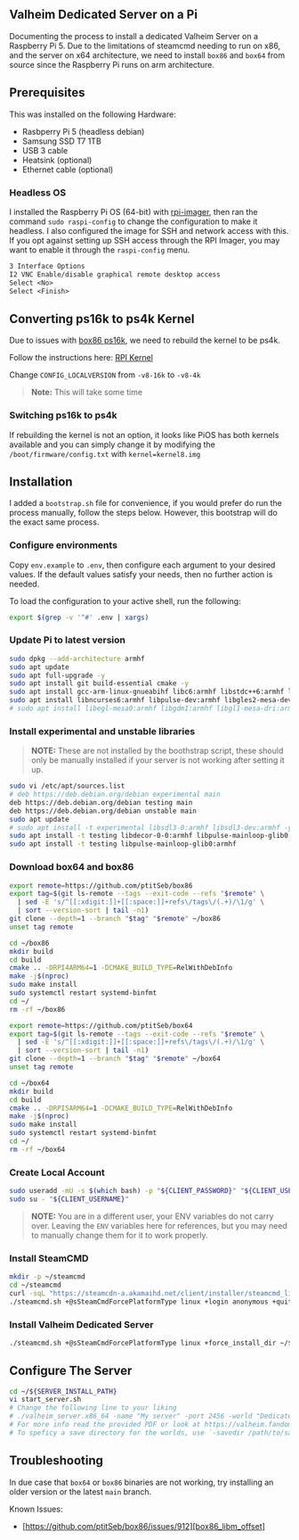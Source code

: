 Valheim Dedicated Server on a Pi
---

Documenting the process to install a dedicated Valheim Server on a Raspberry
Pi 5. Due to the limitations of steamcmd needing to run on x86, and the server
on x64 architecture, we need to install `box86` and `box64` from source since
the Raspberry Pi runs on arm architecture.

## Prerequisites

This was installed on the following Hardware:

* Rasbperry Pi 5 (headless debian)
* Samsung SSD T7 1TB
* USB 3 cable
* Heatsink (optional)
* Ethernet cable (optional)

### Headless OS

I installed the Raspberry Pi OS (64-bit) with [rpi-imager], then ran the command
`sudo raspi-config` to change the configuration to make it headless. I also
configured the image for SSH and network access with this. If you opt against
setting up SSH access through the RPI Imager, you may want to enable it through
the `raspi-config` menu.

```txt
3 Interface Options
I2 VNC Enable/disable graphical remote desktop access
Select <No>
Select <Finish>
```

## Converting ps16k to ps4k Kernel

Due to issues with [box86 ps16k][box86_libm_offset], we need to rebuild
the kernel to be ps4k.

Follow the instructions here: [RPI Kernel][rpi_kernel]

Change `CONFIG_LOCALVERSION` from `-v8-16k` to `-v8-4k`

>**Note:** This will take some time

### Switching ps16k to ps4k

If rebuilding the kernel is not an option, it looks like PiOS has both kernels
available and you can simply change it by modifying the
`/boot/firmware/config.txt` with `kernel=kernel8.img`

## Installation

I added a `bootstrap.sh` file for convenience, if you would prefer do run the
process manually, follow the steps below. However, this bootstrap will do the
exact same process.

### Configure environments

Copy `env.example` to `.env`, then configure each argument to your desired
values. If the default values satisfy your needs, then no further action is needed.

To load the configuration to your active shell, run the following:

```sh
export $(grep -v '^#' .env | xargs)
```

### Update Pi to latest version

```sh
sudo dpkg --add-architecture armhf
sudo apt update
sudo apt full-upgrade -y
sudo apt install git build-essential cmake -y
sudo apt install gcc-arm-linux-gnueabihf libc6:armhf libstdc++6:armhf libncurses5:armhf libncurses6:armhf -y
sudo apt install libncurses6:armhf libpulse-dev:armhf libgles2-mesa-dev:armhf libatomic1:armhf libpulse0:armhf libpulse-mainloop-glib0:armhf -y
# sudo apt install libegl-mesa0:armhf libgdm1:armhf libgl1-mesa-dri:armhf libglapi-mesa:armhf libgles2-mesa:armhf libglu1-mesa:armhf libglx-mesa0:armhf mesa-va-drivers:armhf mesa-vdpau-drivers:armhf mesa-vulkan-drivers:armhf libsdl1.2debian:armhf libudev1:armhf libsdl2-2.0-0:armhf -y
```

### Install experimental and unstable libraries

>**NOTE:** These are not installed by the boothstrap script, these should only
>be manually installed if your server is not working after setting it up.

```sh
sudo vi /etc/apt/sources.list
# deb https://deb.debian.org/debian experimental main
deb https://deb.debian.org/debian testing main
deb https://deb.debian.org/debian unstable main
sudo apt update
# sudo apt install -t experimental libsdl3-0:armhf libsdl3-dev:armhf -y
sudo apt install -t testing libdecor-0-0:armhf libpulse-mainloop-glib0:armhf -y
sudo apt install -t testing libpulse-mainloop-glib0:armhf
```

### Download box64 and box86

```sh
export remote=https://github.com/ptitSeb/box86
export tag=$(git ls-remote --tags --exit-code --refs "$remote" \
  | sed -E 's/^[[:xdigit:]]+[[:space:]]+refs\/tags\/(.+)/\1/g' \
  | sort --version-sort | tail -n1)
git clone --depth=1 --branch "$tag" "$remote" ~/box86
unset tag remote

cd ~/box86
mkdir build
cd build
cmake .. -DRPI4ARM64=1 -DCMAKE_BUILD_TYPE=RelWithDebInfo
make -j$(nproc)
sudo make install
sudo systemctl restart systemd-binfmt
cd ~/
rm -rf ~/box86

export remote=https://github.com/ptitSeb/box64
export tag=$(git ls-remote --tags --exit-code --refs "$remote" \
  | sed -E 's/^[[:xdigit:]]+[[:space:]]+refs\/tags\/(.+)/\1/g' \
  | sort --version-sort | tail -n1)
git clone --depth=1 --branch "$tag" "$remote" ~/box64
unset tag remote

cd ~/box64
mkdir build
cd build
cmake .. -DRPI5ARM64=1 -DCMAKE_BUILD_TYPE=RelWithDebInfo
make -j$(nproc)
sudo make install
sudo systemctl restart systemd-binfmt
cd ~/
rm -rf ~/box64
```

### Create Local Account

```sh
sudo useradd -mU -s $(which bash) -p "${CLIENT_PASSWORD}" "${CLIENT_USERNAME}"
sudo su - "${CLIENT_USERNAME}"
```

>**NOTE:** You are in a different user, your ENV variables do not carry over.
>Leaving the `ENV` variables here for references, but you may need to manually
change them for it to work properly.

### Install SteamCMD

```sh
mkdir -p ~/steamcmd
cd ~/steamcmd
curl -sqL "https://steamcdn-a.akamaihd.net/client/installer/steamcmd_linux.tar.gz" | tar zxvf -
./steamcmd.sh +@sSteamCmdForcePlatformType linux +login anonymous +quit
```

### Install Valheim Dedicated Server

```sh
./steamcmd.sh +@sSteamCmdForcePlatformType linux +force_install_dir ~/${SERVER_INSTALL_PATH} +login anonymous +app_update 896660 validate +quit
```

## Configure The Server

```sh
cd ~/${SERVER_INSTALL_PATH}
vi start_server.sh
# Change the following line to your liking
# ./valheim_server.x86_64 -name "My server" -port 2456 -world "Dedicated" -password "secret" -crossplay
# For more info read the provided PDF or look at https://valheim.fandom.com/wiki/Valheim_Dedicated_Server#Step_2:_Setting_up_a_Valheim_Dedicated_Server
# To speficy a save directory for the worlds, use `-savedir /path/to/save-dir/`
```

## Troubleshooting

In due case that `box64` or `box86` binaries are not working, try installing
an older version or the latest `main` branch.

Known Issues:

* [https://github.com/ptitSeb/box86/issues/912][box86_libm_offset]

[rpi-imager]: https://www.raspberrypi.com/software/
[box86_libm_offset]: https://github.com/ptitSeb/box86/issues/912
[rpi_kernel]: https://www.raspberrypi.com/documentation/computers/linux_kernel.html#building-the-kernel-locally
